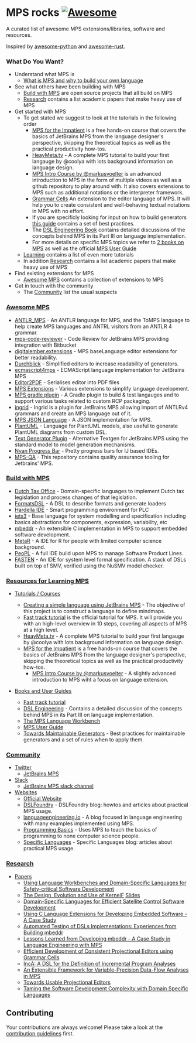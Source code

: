 # MPS rocks [![Awesome](https://cdn.rawgit.com/sindresorhus/awesome/d7305f38d29fed78fa85652e3a63e154dd8e8829/media/badge.svg)](https://github.com/sindresorhus/awesome)

A curated list of awesome MPS extensions/libraries, software and resources.

Inspired by [awesome-python](https://github.com/vinta/awesome-python/) and [awesome-rust](https://github.com/rust-unofficial/awesome-rust).

### What Do You Want?
  - Understand what MPS is
    - [What is MPS and why to build your own language](https://www.youtube.com/watch?v=9BvpBLzzprA)
  - See what others have been building with MPS
    - [Build with MPS](#build-with-mps) are open source projects that all build on MPS
    - [Research](#research) contains a list academic papers that make heavy use of MPS
  - Get started with MPS
    - To get stated we suggest to look at the tutorials in the following order
      - [MPS for the Impatient](https://stepik.org/course/71593/) is a free hands-on course that covers the basics of JetBrains MPS from the language designer's perspective, skipping the theoretical topics as well as the practical productivity how-tos. 
      - [HeayMeta.tv](https://heavymeta.tv) - A complete MPS tutorial to build your first langauge by @coolya with lots background information on language design.
      - [MPS Intro Course by @markusvoelter](https://github.com/markusvoelter/mpsintrocourse) is an advanced introduction to MPS in the form of multiple videos as well as a github repository to play around with. It also covers extensions to MPS such as additional notations or the interpreter framework.
      - [Grammar Cells](http://mbeddr.com/files/gc-sle.pdf) An extension to the editor language of MPS. It will help you to create consistent and well-behaving textual notations in MPS with no effort.
      - If you are specificly looking for input on how to build generators [this guide](https://coolya.github.io/maintainable-generators/) contains a set of best practices.
      - The [DSL Engineering Book](http://dslbook.org/) contains detailed discussions of the concepts behind MPS in its Part III on language implementation.
      - For more details on specific MPS topics we refer to [2 books on MPS](http://campagnelab.org/publications/our-books/) as well as the official [MPS User Guide](https://confluence.jetbrains.com/display/MPSD20173/MPS+User%27s+Guide)
    - [Learning](#learing) contains a list of even more tutorials
    - In addition [Research](#research) contains a list academic papers that make heavy use of MPS
  - Find existing extensions for MPS
    - [Awesome MPS](#awesome-MPS) contains a collection of extensions to MPS
  - Get in touch with the community
    - The [Community](#community) list the usual suspects



### [Awesome MPS](#awesome-MPS)
  - [ANTLR_MPS](https://github.com/CampagneLaboratory/ANTLR_MPS) - An ANTLR language for MPS, and the ToMPS language to help create MPS languages and ANTRL visitors from an ANTLR 4 grammar.
  - [mps-code-reviewer](https://github.com/Workday/mps-code-reviewer) - Code Review for JetBrains MPS providing integration with Bitbucket
  - [digitalember.extensions](https://github.com/digital-ember/digitalember.extensions) - MPS baseLanguage editor extensions for better readability.
  - [Durchblick](https://github.com/coolya/Durchblick) - Simplified editors to increase readability of generators.
  - [ecmascript4mps](https://github.com/mar9000/ecmascript4mps) - ECMAScript language implementation for JetBrains MPS
  - [Editor2PDF](https://github.com/CampagneLaboratory/Editor2PDF) - Serialises editor into PDF files
  - [MPS Extensions](https://github.com/JetBrains/MPS-extensions) - Various extensions to simplify language development.
  - [MPS gradle plugin](https://github.com/mbeddr/mps-gradle-plugin) - A Gradle plugin to build & test langauges and to support various tasks related to custom RCP packaging.
  - [ingrid](https://github.com/premun/ingrid) - Ingrid is a plugin for JetBrains MPS allowing import of ANTLRv4 grammars and create an MPS language out of it.
  - [MPS JSON Language](https://github.com/nkoester/mps-json) - A JSON implementation for MPS. 
  - [PlantUML](https://github.com/vjramirez/PlantUML) - Language for PlantUML models, also useful to generate PlantUML diagrams from custom DSL.
  - [Text Generator Plugin](https://github.com/DSLFoundry/mps-plaintextgen) - Alternative Textgen for JetBrains MPS using the standard model to model generation mechanisms.
  - [Nyan Progress Bar](https://plugins.jetbrains.com/plugin/8575-nyan-progress-bar) - Pretty progress bars for IJ based IDEs. 
  - [MPS-QA](https://github.com/mbeddr/mps-qa) - This repository contains quality assurance tooling for Jetbrains' MPS.


### [Build with MPS](#build-with-mps)
  - [Dutch Tax Office](https://resources.jetbrains.com/storage/products/mps/docs/MPS_DTO_Case_Study.pdf) - Domain-specific languages to implement Dutch tax legislation and process changes of that legislation.
  - [FormatsDSL](https://github.com/ftomassetti/FormatsDSL) - A DSL to describe formats and generate loaders
  - [Hardella IDE](https://hardella.com/en/) - Smart programming environment for PLC 
  - [iets3](https://github.com/iets3/iets3.opensource) - Base language for system modelling and specification including basics abstractions for  components, expression, variability, etc
  - [mbeddr](https://github.com/mbeddr/mbeddr.core) - An extensible C implementation in MPS to support embedded software development.
  - [MetaR](https://metar-languages.github.io/) - A IDE for R for people with limited computer science background.
  - [PeoPL](https://github.com/benbehringer/peopl) - A full IDE build upon MPS to manage Software Product Lines.
  - [FASTEN](https://sites.google.com/site/fastenroot) - An IDE for system level formal specification. A stack of DSLs built on top of SMV, verified using the NuSMV model checker.
### [Resources for Learning MPS](#learing)
  - [Tutorials / Courses](#Courses)
  	- [Creating a simple language using JetBrains MPS](https://dev.to/antoine/creating-a-simple-language-using-jetbrains-mps-c7d) - The objective of this project is to construct a language to define mindmaps.
	- [Fast track tutorial](https://www.jetbrains.com/help/mps/fast-track-to-mps.html) is the official tutorial for MPS. It will provide you with an high-level overview in 10 steps, covering all aspects of MPS at a high level.
  	- [HeayMeta.tv](https://heavymeta.tv) - A complete MPS tutorial to build your first langauge by @coolya with lots background information on language design.
	- [MPS for the Impatient](https://stepik.org/course/71593/) is a free hands-on course that covers the basics of JetBrains MPS from the language designer's perspective, skipping the theoretical topics as well as the practical productivity how-tos. 
        - [MPS Intro Course by @markusvoelter](https://github.com/markusvoelter/mpsintrocourse) - A slightly advanced introduction to MPS wiht a focus on language extension.
	
  - [Books and User Guides](#Guides)
      - [Fast track tutorial](https://confluence.jetbrains.com/display/MPSD20182/Fast+Track+to+MPS)
      - [DSL Engineering](http://dslbook.org/) - Contains a detailed discussion of the concepts behind MPS in its Part III on language implementation.
      - [The MPS Language Workbench](http://campagnelab.org/publications/our-books/)
      - [MPS User Guide](https://www.jetbrains.com/help/mps/mps-user-s-guide.html)
      - [Towards Maintainable Generators](https://coolya.github.io/maintainable-generators/) - Best practices for maintainable generators and a set of rules when to apply them.


### [Community](#community)
- [Twitter](#twitter)
     - [JetBrains MPS](https://twitter.com/jetbrains_mps)
- [Slack](#slack)
     - [JetBrains MPS slack channel](http://slack-mps.jetbrains.com/)
- [Websites](#websites)
     - [Official Website](https://www.jetbrains.com/mps/)
     - [DSLFoundry](http://dslfoundry.com/) - DSLFoundry blog: howtos and articles about practical MPS usage.
     - [languageengineering.io](https://languageengineering.io) - A blog focused in language engineering with many examples implemented using MPS.
     - [Programming Basics](https://markusvoelter.github.io/ProgrammingBasics/) - Uses MPS to teach the basics of programming to none computer science people.
     - [Specific Languages](https://specificlanguages.com/) - Specific Languages blog: articles about practical MPS usage.
     
### [Research](#research) 
- [Papers](#papers)
     - [Using Language Workbenches and Domain-Specific Languages for Safety-critical Software Development](http://www.voelter.de/data/pub/MPS-in-Safety-1.0.pdf)
     - [The Design, Evolution and Use of KernelF](http://www.voelter.de/data/pub/kernelf-icmt.pdf) [Slides](http://www.voelter.de/data/presentations/icmt2018-kernelf.pdf)
     - [Domain-Specific Languages for Efficient Satellite Control Software Development](http://mbeddr.com/files/dasia_wortmann.pdf)
     - [Using C Language Extensions for Developing Embedded Software - A Case Study](http://mbeddr.com/files/mbeddr-cs-oopsla2015-preprint.pdf)
     - [Automated Testing of DSLs Implementations: Experiences from Building mbeddr](http://mbeddr.com/files/sqj_2017.pdf)
     - [Lessons Learned from Developing mbeddr - A Case Study in Language Engineering with MPS](http://mbeddr.com/files/sosym_2017.pdf)
     - [Efficient Development of Consistent Projectional Editors using Grammar Cells](http://mbeddr.com/files/gc-sle.pdf)
     - [IncA: A DSL for the Definition of Incremental Program Analyses](http://mbeddr.com/files/inca-ase.pdf)
     - [An Extensible Framework for Variable-Precision Data-Flow Analyses in MPS](http://mbeddr.com/files/mps-df-ase.pdf)
     - [Towards Usable Projectional Editors](http://mbeddr.com/files/projectionalEditing-sle2014.pdf)
	 - [Taming the Software Development Complexity with Domain Specific Languages](https://drive.google.com/file/d/1Vf2qKteV0XdisQk1sxqdEQMw4bejeoiW/view)

## Contributing

 Your contributions are always welcome! Please take a look at the [contribution guidelines](https://github.com/coolya/mps.rocks/blob/master/CONTRIBUTING) first.

